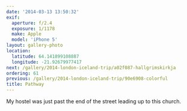 ```yaml
---
date: '2014-03-13 13:50:32'
exif:
  aperture: f/2.4
  exposure: 1/1178
  make: Apple
  model: 'iPhone 5'
layout: gallery-photo
location:
  latitude: 64.141899108887
  longitude: -21.92679977417
next: /gallery/2014-london-iceland-trip/a02f087-hallgrimskirkja
ordering: 61
previous: /gallery/2014-london-iceland-trip/90e6908-colorful
title: Pathway
---
```


My hostel was just past the end of the street leading up to this church.
